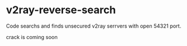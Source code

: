 # v2ray-reverse-search 
Code searchs and finds unsecured v2ray serrvers with open 54321 port.


crack is coming soon 
